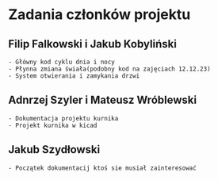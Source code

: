 # Zadania członków projektu
 ## Filip Falkowski i Jakub Kobyliński
    - Główny kod cyklu dnia i nocy 
    - Płynna zmiana świała(podobny kod na zajęciach 12.12.23)
    - System otwierania i zamykania drzwi
 ## Adnrzej Szyler i Mateusz Wróblewski
    - Dokumentacja projektu kurnika
    - Projekt kurnika w kicad
  ## Jakub Szydłowski
    - Początek dokumentacij ktoś sie musiał zainteresować
